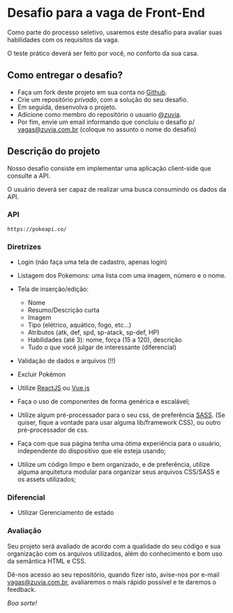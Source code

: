 # Desafio para a vaga de Front-End

Como parte do processo seletivo, usaremos este desafio para avaliar suas habilidades com os requisitos da vaga. 

O teste prático deverá ser feito por você, no conforto da sua casa.

## Como entregar o desafio?

- Faça um fork deste projeto em sua conta no [Github](https://github.com/join).
- Crie um repositório *privado*, com a solução do seu desafio. 
- Em seguida, desenvolva o projeto. 
- Adicione como membro do repositório o usuario [@zuvia](https://github.com/zuvia).
- Por fim, envie um email informando que concluiu o desafio p/ vagas@zuvia.com.br (coloque no assunto o nome do desafio)

## Descrição do projeto

Nosso desafio consiste em implementar uma aplicação client-side que consulte a API.

O usuário deverá ser capaz de realizar uma busca consumindo os dados da API.

### API
```url
https://pokeapi.co/
```

### Diretrizes


- Login (não faça uma tela de cadastro, apenas login)
- Listagem dos Pokemons: uma lista com uma imagem, número e o nome.
- Tela de inserção/edição:
	- Nome
	- Resumo/Descrição curta
	- Imagem
	- Tipo (elétrico, aquático, fogo, etc...)
	- Atributos (atk, def, spd, sp-atack, sp-def, HP)
	- Habilidades (até 3): nome, força (15 a 120), descrição
	- Tudo o que você julgar de interessante (diferencial)
- Validação de dados e arquivos (!!)
- Excluir Pokémon


- Utilize [ReactJS](https://reactjs.org/) ou [Vue.js](https://vuejs.org/)

- Faça o uso de componentes de forma genérica e escalável;

- Utilize algum pré-processador para o seu css, de preferência [SASS](https://sass-lang.com/). (Se quiser, fique a vontade para usar alguma lib/framework CSS), ou outro pré-processador de css. 

- Faça com que sua página tenha uma ótima experiência para o usuário, independente do dispositivo que ele esteja usando;

- Utilize um código limpo e bem organizado, e de preferência, utilize alguma arquitetura modular para organizar seus arquivos CSS/SASS e os assets utilizados;

### Diferencial
- Utilizar Gerenciamento de estado

### Avaliação

Seu projeto será avaliado de acordo com a qualidade do seu código e sua organização com os arquivos utilizados, além do conhecimento e bom uso da semântica HTML e CSS.

Dê-nos acesso ao seu repositório, quando fizer isto, avise-nos por e-mail vagas@zuvia.com.br, avaliaremos o mais rápido possível e te daremos o feedback.

_Boa sorte!_
